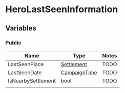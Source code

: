 # HeroLastSeenInformation

## Variables

### Public

 | Name               | Type             | Notes |
 | ------------------ | ---------------- | ----- |
 | LastSeenPlace      | [Settlement]()   | TODO  |
 | LastSeenDate       | [CampaignTime]() | TODO  |
 | IsNearbySettlement | bool             | TODO  |
 |                    |

